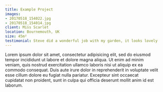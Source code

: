 ```yaml
---
title: Example Project
images:
- 20170518_154022.jpg
- 20170518_154014.jpg
client: Miss Scarlet
location: Bournemouth, UK
size: 45m²
testimonial: Steve did a wonderful job with my garden, it looks lovely.
---
```


Lorem ipsum dolor sit amet, consectetur adipisicing elit, sed do eiusmod
tempor incididunt ut labore et dolore magna aliqua. Ut enim ad minim veniam,
quis nostrud exercitation ullamco laboris nisi ut aliquip ex ea commodo
consequat. Duis aute irure dolor in reprehenderit in voluptate velit esse
cillum dolore eu fugiat nulla pariatur. Excepteur sint occaecat cupidatat non
proident, sunt in culpa qui officia deserunt mollit anim id est laborum.
